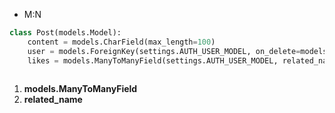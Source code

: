 * M:N

```python
class Post(models.Model):
    content = models.CharField(max_length=100)
    user = models.ForeignKey(settings.AUTH_USER_MODEL, on_delete=models.CASCADE)
    likes = models.ManyToManyField(settings.AUTH_USER_MODEL, related_name='like_post_set', blank=True)
	
```

1. **models.ManyToManyField**
2. **related_name**


